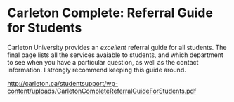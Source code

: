 # Carleton Complete: Referral Guide for Students

Carleton University provides an *excellent* referral guide for all students.
The final page lists all the services avaiable to students, and which 
department to see when you have a particular question, as well as the 
contact information. I strongly recommend keeping this guide around.

http://carleton.ca/studentsupport/wp-content/uploads/CarletonCompleteReferralGuideForStudents.pdf

